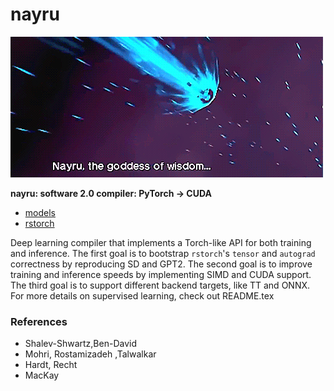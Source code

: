 # nayru
![](./nayru.gif)

**nayru: software 2.0 compiler: PyTorch -> CUDA**

- [models](./models/README)
- [rstorch](./rstorch/README)

Deep learning compiler that implements a Torch-like API for both training and
inference. The first goal is to bootstrap `rstorch`'s `tensor` and `autograd`
correctness by reproducing SD and GPT2. The second goal is to improve training
and inference speeds by implementing SIMD and CUDA support. The third goal is
to support different backend targets, like TT and ONNX. For more details on
supervised learning, check out README.tex

### References
- Shalev-Shwartz,Ben-David
- Mohri, Rostamizadeh ,Talwalkar
- Hardt, Recht
- MacKay